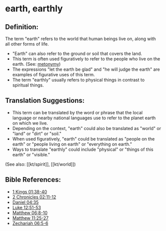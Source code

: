 # earth, earthly #

## Definition: ##

The term "earth" refers to the world that human beings live on, along with all other forms of life.

* "Earth" can also refer to the ground or soil that covers the land.
* This term is often used figuratively to refer to the people who live on the earth. (See: [metonymy](en/ta-vol1/translate/man/figs-metonymy))
* The expressions "let the earth be glad" and "he will judge the earth" are examples of figurative uses of this term.
* The term "earthly" usually refers to physical things in contrast to spiritual things.

## Translation Suggestions: ##

* This term can be translated by the word or phrase that the local language or nearby national languages use to refer to the planet earth on which we live.
* Depending on the context, "earth" could also be translated as "world" or "land" or "dirt" or "soil."
* When used figuratively, "earth" could be translated as "people on the earth" or "people living on earth" or "everything on earth."
* Ways to translate "earthly" could include "physical" or "things of this earth" or "visible."

(See also: [[kt/spirit]], [[kt/world]])

## Bible References: ##

* [1 Kings 01:38-40](en/tn/1ki/help/01/38)
* [2 Chronicles 02:11-12](en/tn/2ch/help/02/11)
* [Daniel 04:35](en/tn/dan/help/04/35)
* [Luke 12:51-53](en/tn/luk/help/12/51)
* [Matthew 06:8-10](en/tn/mat/help/06/08)
* [Matthew 11:25-27](en/tn/mat/help/11/25)
* [Zechariah 06:5-6](en/tn/zec/help/06/05)
